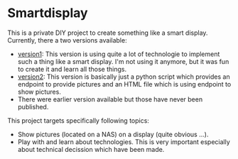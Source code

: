 # Smartdisplay

This is a private DIY project to create something like a smart display. Currently, there a two versions available:

* [version1](version1): This version is using quite a lot of technologie to implement such a thing like a smart display. I'm not using it anymore, but it was fun to create it and learn all those things.
* [version2](version2): This version is basically just a python script which provides an endpoint to provide pictures and an HTML file which is using endpoint to show pictures.
* There were earlier version available but those have never been published.

This project targets specifically following topics:

* Show pictures (located on a NAS) on a display (quite obvious ...).
* Play with and learn about technologies. This is very important especially about technical decission which have been made.
